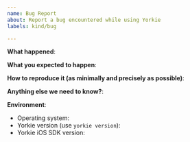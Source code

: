 ```yaml
---
name: Bug Report
about: Report a bug encountered while using Yorkie
labels: kind/bug

---
```


<!-- Please use this template while reporting a bug and provide as much info as possible. Not doing so may result in your bug not being addressed in a timely manner. Thanks!
-->


**What happened**:

**What you expected to happen**:

**How to reproduce it (as minimally and precisely as possible)**:

**Anything else we need to know?**:

**Environment**:
- Operating system:
- Yorkie version (use `yorkie version`):
- Yorkie iOS SDK version:
